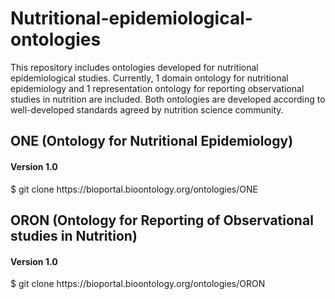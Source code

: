 # Nutritional-epidemiological-ontologies
This repository includes ontologies developed for nutritional epidemiological studies.
Currently, 1 domain ontology for nutritional epidemiology and 1 representation ontology for reporting observational studies in nutrition are included. Both ontologies are developed according to well-developed standards agreed by nutrition science community.



<h2 align="left">ONE (Ontology for Nutritional Epidemiology) </h2>
<h4 align="left">Version 1.0 </h4>
$ git clone https://bioportal.bioontology.org/ontologies/ONE


<h2 align="left">ORON (Ontology for Reporting of Observational studies in Nutrition) </h2>
<h4 align="left">Version 1.0 </h4>
$ git clone https://bioportal.bioontology.org/ontologies/ORON
